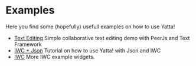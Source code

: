 # Examples

Here you find some (hopefully) usefull examples on how to use Yatta!

* [Text Editing](./TextEditing/) Simple collaborative text editing demo with PeerJs and Text Framework
* [IWC + Json](./IwcJson/) Tutorial on how to use Yatta! with Json and IWC
* [IWC](./IwcJson/) More IWC example widgets.
  
